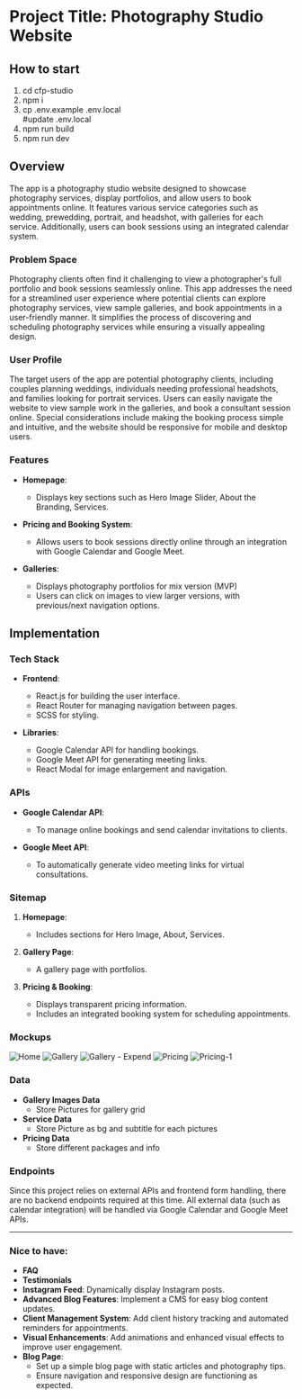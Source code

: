 
# Project Title: Photography Studio Website


## How to start

1. cd cfp-studio
2. npm i
3. cp .env.example .env.local <br>
   #update .env.local
4. npm run build
5. npm run dev


## Overview

The app is a photography studio website designed to showcase photography services, display portfolios, and allow users to book appointments online. It features various service categories such as wedding, prewedding, portrait, and headshot, with galleries for each service. Additionally, users can book sessions using an integrated calendar system.

### Problem Space

Photography clients often find it challenging to view a photographer's full portfolio and book sessions seamlessly online. This app addresses the need for a streamlined user experience where potential clients can explore photography services, view sample galleries, and book appointments in a user-friendly manner. It simplifies the process of discovering and scheduling photography services while ensuring a visually appealing design.

### User Profile

The target users of the app are potential photography clients, including couples planning weddings, individuals needing professional headshots, and families looking for portrait services. Users can easily navigate the website to view sample work in the galleries, and book a consultant session online. Special considerations include making the booking process simple and intuitive, and the website should be responsive for mobile and desktop users.

### Features

- **Homepage**: 
  - Displays key sections such as Hero Image Slider, About the Branding, Services.

- **Pricing and Booking System**:
  - Allows users to book sessions directly online through an integration with Google Calendar and Google Meet.

- **Galleries**:
  - Displays photography portfolios for mix version (MVP)
  - Users can click on images to view larger versions, with previous/next navigation options.


## Implementation

### Tech Stack

- **Frontend**: 
  - React.js for building the user interface.
  - React Router for managing navigation between pages.
  - SCSS for styling.
  
- **Libraries**:
  - Google Calendar API for handling bookings.
  - Google Meet API for generating meeting links.
  - React Modal for image enlargement and navigation.

### APIs

- **Google Calendar API**: 
  - To manage online bookings and send calendar invitations to clients.
  
- **Google Meet API**: 
  - To automatically generate video meeting links for virtual consultations.

### Sitemap

1. **Homepage**: 
   - Includes sections for Hero Image, About, Services.
   
2. **Gallery Page**: 
   - A gallery page with portfolios.
   
3. **Pricing & Booking**: 
   - Displays transparent pricing information.
   - Includes an integrated booking system for scheduling appointments.
  

### Mockups
![Home](https://github.com/user-attachments/assets/cc7dcd4b-1997-49f4-b7a4-a586425a95fd)
![Gallery](https://github.com/user-attachments/assets/cccbd3d4-1a9a-4e42-ad91-5ce422c765ae)
![Gallery - Expend](https://github.com/user-attachments/assets/96c99f00-5fed-4d76-afb7-8b79aa69f0f8)
![Pricing](https://github.com/user-attachments/assets/239aae28-0eb6-47f1-bc15-6c29d40b1d2d)
![Pricing-1](https://github.com/user-attachments/assets/9664ff14-cc42-4bec-b41a-f5615c71ff32)


### Data

- **Gallery Images Data**
  - Store Pictures for gallery grid 
- **Service Data**
  - Store Picture as bg and subtitle for each pictures
- **Pricing Data**
  - Store different packages and info


### Endpoints

Since this project relies on external APIs and frontend form handling, there are no backend endpoints required at this time. All external data (such as calendar integration) will be handled via Google Calendar and Google Meet APIs.

---

### **Nice to have:**
- **FAQ**
- **Testimonials**
- **Instagram Feed**: Dynamically display Instagram posts.
- **Advanced Blog Features**: Implement a CMS for easy blog content updates.
- **Client Management System**: Add client history tracking and automated reminders for appointments.
- **Visual Enhancements**: Add animations and enhanced visual effects to improve user engagement.
- **Blog Page**:
  - Set up a simple blog page with static articles and photography tips.
  - Ensure navigation and responsive design are functioning as expected.

